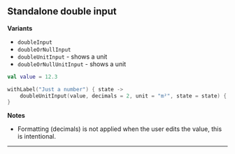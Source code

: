 ## Standalone double input

**Variants**

* `doubleInput`
* `doubleOrNullInput`
* `doubleUnitInput` - shows a unit
* `doubleOrNullUnitInput` - shows a unit

```kotlin
val value = 12.3

withLabel("Just a number") { state ->
    doubleUnitInput(value, decimals = 2, unit = "m²", state = state) { value = it }
}
```

**Notes**

* Formatting (decimals) is not applied when the user edits the value, this is intentional.

------
